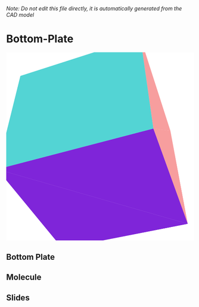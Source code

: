 ###### Note: Do not edit this file directly, it is automatically generated from the CAD model

# Bottom-Plate

![](/project.svg)

## Bottom Plate


## Molecule


## Slides


